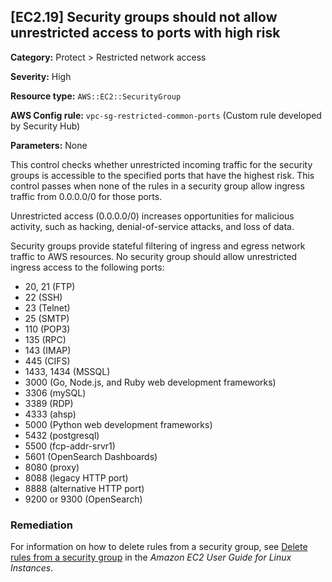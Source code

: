 ## \[EC2\.19\] Security groups should not allow unrestricted access to ports with high risk<a name="fsbp-ec2-19"></a>

**Category:** Protect > Restricted network access

**Severity:** High

**Resource type:** `AWS::EC2::SecurityGroup`

**AWS Config rule:** `vpc-sg-restricted-common-ports` \(Custom rule developed by Security Hub\)

**Parameters:** None

This control checks whether unrestricted incoming traffic for the security groups is accessible to the specified ports that have the highest risk\. This control passes when none of the rules in a security group allow ingress traffic from 0\.0\.0\.0/0 for those ports\.

Unrestricted access \(0\.0\.0\.0/0\) increases opportunities for malicious activity, such as hacking, denial\-of\-service attacks, and loss of data\.

Security groups provide stateful filtering of ingress and egress network traffic to AWS resources\. No security group should allow unrestricted ingress access to the following ports:
+ 20, 21 \(FTP\)
+ 22 \(SSH\)
+ 23 \(Telnet\)
+ 25 \(SMTP\)
+ 110 \(POP3\)
+ 135 \(RPC\)
+ 143 \(IMAP\)
+ 445 \(CIFS\)
+ 1433, 1434 \(MSSQL\)
+ 3000 \(Go, Node\.js, and Ruby web development frameworks\)
+ 3306 \(mySQL\)
+ 3389 \(RDP\)
+ 4333 \(ahsp\)
+ 5000 \(Python web development frameworks\)
+ 5432 \(postgresql\)
+ 5500 \(fcp\-addr\-srvr1\) 
+ 5601 \(OpenSearch Dashboards\)
+ 8080 \(proxy\)
+ 8088 \(legacy HTTP port\)
+ 8888 \(alternative HTTP port\)
+ 9200 or 9300 \(OpenSearch\)

### Remediation<a name="ec2-19-remediation"></a>

For information on how to delete rules from a security group, see [Delete rules from a security group](https://docs.aws.amazon.com/AWSEC2/latest/UserGuide/working-with-security-groups.html#deleting-security-group-rule) in the *Amazon EC2 User Guide for Linux Instances*\.

